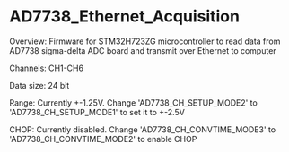 # AD7738_Ethernet_Acquisition

Overview: Firmware for STM32H723ZG microcontroller to read data from AD7738 sigma-delta ADC board and transmit over Ethernet to computer

Channels: CH1-CH6

Data size: 24 bit

Range: Currently +-1.25V. Change 'AD7738_CH_SETUP_MODE2' to 'AD7738_CH_SETUP_MODE1' to set it to +-2.5V

CHOP: Currently disabled. Change 'AD7738_CH_CONVTIME_MODE3' to 'AD7738_CH_CONVTIME_MODE2' to enable CHOP
